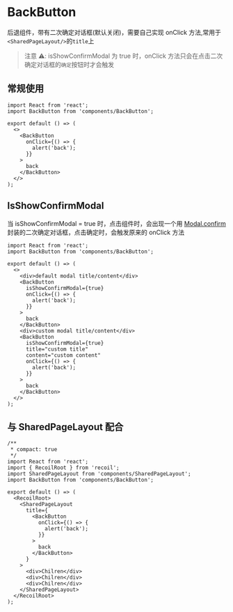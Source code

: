 # BackButton

后退组件，带有二次确定对话框(默认关闭)，需要自己实现 onClick 方法,常用于 `<SharedPageLayout/>`的`title`上

> 注意 ⚠️: isShowConfirmModal 为 true 时，onClick 方法只会在点击二次确定对话框的`确定`按钮时才会触发

<API src="components/BackButton/index.tsx"></API>

## 常规使用

```tsx
import React from 'react';
import BackButton from 'components/BackButton';

export default () => (
  <>
    <BackButton
      onClick={() => {
        alert('back');
      }}
    >
      back
    </BackButton>
  </>
);
```

## IsShowConfirmModal

当 isShowConfirmModal = true 时，点击组件时，会出现一个用 [Modal.confirm](/feedback/modal#modalconfirm) 封装的二次确定对话框，点击确定时，会触发原来的 onClick 方法

```tsx
import React from 'react';
import BackButton from 'components/BackButton';

export default () => (
  <>
    <div>default modal title/content</div>
    <BackButton
      isShowConfirmModal={true}
      onClick={() => {
        alert('back');
      }}
    >
      back
    </BackButton>
    <div>custom modal title/content</div>
    <BackButton
      isShowConfirmModal={true}
      title="custom title"
      content="custom content"
      onClick={() => {
        alert('back');
      }}
    >
      back
    </BackButton>
  </>
);
```

## 与 SharedPageLayout 配合

```tsx
/**
 * compact: true
 */
import React from 'react';
import { RecoilRoot } from 'recoil';
import SharedPageLayout from 'components/SharedPageLayout';
import BackButton from 'components/BackButton';

export default () => (
  <RecoilRoot>
    <SharedPageLayout
      title={
        <BackButton
          onClick={() => {
            alert('back');
          }}
        >
          back
        </BackButton>
      }
    >
      <div>Chilren</div>
      <div>Chilren</div>
      <div>Chilren</div>
    </SharedPageLayout>
  </RecoilRoot>
);
```
